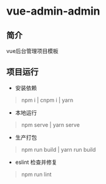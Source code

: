 # vue-admin-admin

## 简介

vue后台管理项目模板

## 项目运行
- 安装依赖
> npm i | cnpm i | yarn      
- 本地运行   
> npm serve | yarn serve    
- 生产打包   
> npm run build | yarn run build   
- eslint 检查并修复
> npm run lint     
